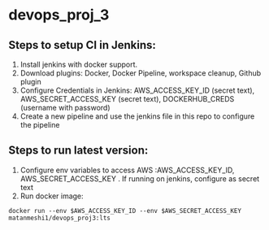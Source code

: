 # devops_proj_3

## Steps to setup CI in Jenkins:
1. Install jenkins with docker support.
2. Download plugins: Docker, Docker Pipeline, workspace cleanup, Github plugin
3. Configure Credentials in Jenkins: AWS_ACCESS_KEY_ID (secret text), AWS_SECRET_ACCESS_KEY (secret text), DOCKERHUB_CREDS (username with password)
4. Create a new pipeline and use the jenkins file in this repo to configure the pipeline


## Steps to run latest version:
1. Configure env variables to access AWS :AWS_ACCESS_KEY_ID, AWS_SECRET_ACCESS_KEY . If running on jenkins, configure as secret text
2. Run docker image:
```
docker run --env $AWS_ACCESS_KEY_ID --env $AWS_SECRET_ACCESS_KEY matanmeshi1/devops_proj3:lts
```

